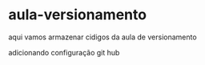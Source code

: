 # aula-versionamento
aqui vamos armazenar cidigos da aula de versionamento


adicionando configuração git hub